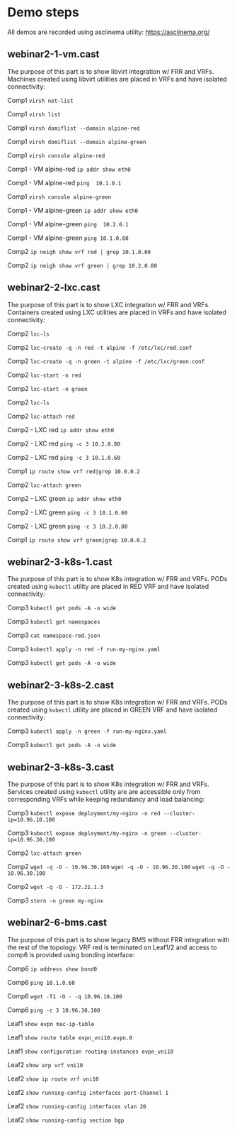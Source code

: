 # Demo steps

All demos are recorded using asciinema utility: <https://asciinema.org/>

## webinar2-1-vm.cast

The purpose of this part is to show libvirt integration w/ FRR and VRFs. Machines created using libvirt utilities are placed in VRFs and have isolated connectivity:

Comp1
`virsh net-list`

Comp1
`virsh list`

Comp1
`virsh domiflist --domain alpine-red`

Comp1
`virsh domiflist --domain alpine-green`

Comp1
`virsh console alpine-red`

Comp1 - VM alpine-red
`ip addr show eth0`

Comp1 - VM alpine-red
`ping  10.1.0.1`

Comp1
`virsh console alpine-green`

Comp1 - VM alpine-green
`ip addr show eth0`

Comp1 - VM alpine-green
`ping  10.2.0.1`

Comp1 - VM alpine-green
`ping 10.1.0.60`

Comp2
`ip neigh show vrf red | grep 10.1.0.60`

Comp2
`ip neigh show vrf green | grep 10.2.0.80`


## webinar2-2-lxc.cast

The purpose of this part is to show LXC integration w/ FRR and VRFs. Containers created using LXC utilities are placed in VRFs and have isolated connectivity:

Comp2
`lxc-ls`

Comp2
`lxc-create -q -n red -t alpine -f /etc/lxc/red.conf`

Comp2
`lxc-create -q -n green -t alpine -f /etc/lxc/green.conf`

Comp2
`lxc-start -n red`

Comp2
`lxc-start -n green`

Comp2
`lxc-ls`

Comp2
`lxc-attach red`

Comp2 - LXC red
`ip addr show eth0`

Comp2 - LXC red
`ping -c 3 10.2.0.80`

Comp2 - LXC red
`ping -c 3 10.1.0.60`

Comp1
`ip route show vrf red|grep 10.0.0.2`

Comp2
`lxc-attach green`

Comp2 - LXC green
`ip addr show eth0`

Comp2 - LXC green
`ping -c 3 10.1.0.60`

Comp2 - LXC green
`ping -c 3 10.2.0.80`

Comp1
`ip route show vrf green|grep 10.0.0.2`

## webinar2-3-k8s-1.cast

The purpose of this part is to show K8s integration w/ FRR and VRFs. PODs created using `kubectl` utility are placed in RED VRF and have isolated connectivity:

Comp3
`kubectl get pods -A -o wide`

Comp3
`kubectl get namespaces`

Comp3
`cat namespace-red.json`

Comp3
`kubectl apply -n red -f run-my-nginx.yaml`

Comp3
`kubectl get pods -A -o wide`

## webinar2-3-k8s-2.cast

The purpose of this part is to show K8s integration w/ FRR and VRFs. PODs created using `kubectl` utility are placed in GREEN VRF and have isolated connectivity:

Comp3
`kubectl apply -n green -f run-my-nginx.yaml`

Comp3
`kubectl get pods -A -o wide`

## webinar2-3-k8s-3.cast

The purpose of this part is to show K8s integration w/ FRR and VRFs. Services created using `kubectl` utility are are accessible only from corresponding VRFs while keeping redundancy and load balancing:

Comp3
`kubectl expose deployment/my-nginx -n red --cluster-ip=10.96.10.100`

Comp3
`kubectl expose deployment/my-nginx -n green --cluster-ip=10.96.30.100`

Comp2
`lxc-attach green`

Comp2
`wget -q -O - 10.96.30.100`
`wget -q -O - 10.96.30.100`
`wget -q -O - 10.96.30.100`

Comp2
`wget -q -O - 172.21.1.3`

Comp3
`stern -n green my-nginx`

## webinar2-6-bms.cast

The purpose of this part is to show legacy BMS without FRR integration with the rest of the topology. VRF red is terminated on Leaf1/2 and access to comp6 is provided using bonding interface:

Comp6
`ip address show bond0`

Comp6
`ping 10.1.0.60`

Comp6
`wget -T1 -O - -q 10.96.10.100`

Comp6
`ping -c 3 10.96.30.100`

Leaf1
`show evpn mac-ip-table`

Leaf1
`show route table evpn_vni10.evpn.0`

Leaf1
`show configuration routing-instances evpn_vni10`

Leaf2
`show arp vrf vni10`

Leaf2
`show ip route vrf vni10`

Leaf2
`show running-config interfaces port-Channel 1`

Leaf2
`show running-config interfaces vlan 20`

Leaf2
`show running-config section bgp`

